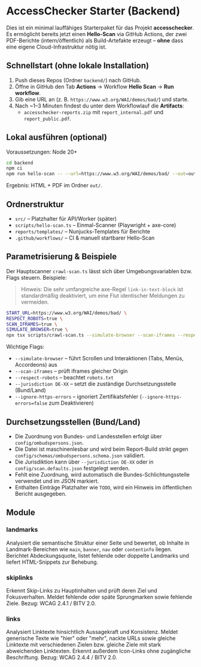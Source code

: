 # AccessChecker Starter (Backend)

Dies ist ein minimal lauffähiges Starterpaket für das Projekt **accesschecker**.
Es ermöglicht bereits jetzt einen **Hello-Scan** via GitHub Actions, der zwei
PDF-Berichte (intern/öffentlich) als Build-Artefakte erzeugt – **ohne** dass eine
eigene Cloud-Infrastruktur nötig ist.

## Schnellstart (ohne lokale Installation)

1. Push dieses Repos (Ordner `backend/`) nach GitHub.
2. Öffne in GitHub den Tab **Actions** → Workflow **Hello Scan** → **Run workflow**.
3. Gib eine URL an (z. B. `https://www.w3.org/WAI/demos/bad/`) und starte.
4. Nach ~1–3 Minuten findest du unter dem Workflowlauf die **Artifacts**:
   - `accesschecker-reports.zip` mit `report_internal.pdf` und `report_public.pdf`.

## Lokal ausführen (optional)

Voraussetzungen: Node 20+

```bash
cd backend
npm ci
npm run hello-scan -- --url=https://www.w3.org/WAI/demos/bad/ --out=out
```

Ergebnis: HTML + PDF im Ordner `out/`.

## Ordnerstruktur
- `src/` – Platzhalter für API/Worker (später)
- `scripts/hello-scan.ts` – Einmal-Scanner (Playwright + axe-core)
- `reports/templates/` – Nunjucks-Templates für Berichte
- `.github/workflows/` – CI & manuell startbarer Hello-Scan

## Parametrisierung & Beispiele

Der Hauptscanner `crawl-scan.ts` lässt sich über Umgebungsvariablen bzw. Flags steuern. Beispiele:

> Hinweis: Die sehr umfangreiche axe-Regel `link-in-text-block` ist standardmäßig deaktiviert, um eine Flut identischer Meldungen zu vermeiden.

```bash
START_URL=https://www.w3.org/WAI/demos/bad/ \
RESPECT_ROBOTS=true \
SCAN_IFRAMES=true \
SIMULATE_BROWSER=true \
npx tsx scripts/crawl-scan.ts --simulate-browser --scan-iframes --respect-robots
```

Wichtige Flags:

- `--simulate-browser` – führt Scrollen und Interaktionen (Tabs, Menüs, Accordeons) aus
- `--scan-iframes` – prüft iframes gleicher Origin
- `--respect-robots` – beachtet `robots.txt`
- `--jurisdiction DE-XX` – setzt die zuständige Durchsetzungsstelle (Bund/Land)
- `--ignore-https-errors` – ignoriert Zertifikatsfehler (`--ignore-https-errors=false` zum Deaktivieren)

## Durchsetzungsstellen (Bund/Land)

- Die Zuordnung von Bundes- und Landesstellen erfolgt über `config/ombudspersons.json`.
- Die Datei ist maschinenlesbar und wird beim Report-Build strikt gegen `config/schemas/ombudspersons.schema.json` validiert.
- Die Jurisdiktion kann über `--jurisdiction DE-XX` oder in `config/scan.defaults.json` festgelegt werden.
- Fehlt eine Zuordnung, wird automatisch die Bundes-Schlichtungsstelle verwendet und im JSON markiert.
- Enthalten Einträge Platzhalter wie `TODO`, wird ein Hinweis im öffentlichen Bericht ausgegeben.

## Module

### landmarks

Analysiert die semantische Struktur einer Seite und bewertet, ob Inhalte in
Landmark-Bereichen wie `main`, `banner`, `nav` oder `contentinfo` liegen.
Berichtet Abdeckungsquote, listet fehlende oder doppelte Landmarks und liefert
HTML-Snippets zur Behebung.

### skiplinks

Erkennt Skip-Links zu Hauptinhalten und prüft deren Ziel und Fokusverhalten. Meldet fehlende oder späte Sprungmarken sowie fehlende Ziele. Bezug: WCAG 2.4.1 / BITV 2.0.

### links

Analysiert Linktexte hinsichtlich Aussagekraft und Konsistenz. Meldet generische
Texte wie "hier" oder "mehr", nackte URLs sowie gleiche Linktexte mit
verschiedenen Zielen bzw. gleiche Ziele mit stark abweichenden Linktexten.
Erkennt außerdem Icon-Links ohne zugängliche Beschriftung. Bezug: WCAG 2.4.4 / BITV 2.0.
